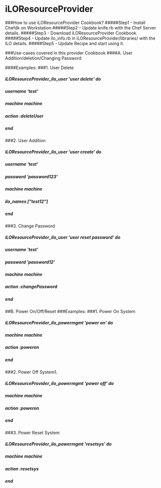# iLOResourceProvider

###How to use iLOResourceProvider Cookbook?
#####Step1 - Install Chefdk on Workstation
#####Step2 - Update knife.rb with the Chef Server details.
#####Step3 - Download iLOResourceProvider Cookbook.
#####Step4 - Update ilo_info.rb in iLOResourceProvider/libraries/ with the ILO details.
#####Step5 - Update Recipe and start using it.

###Use-cases covered in this provider Cookbook
####A. User Addition/deletion/Changing Password

####Examples:
###1. User Delete

#####  iLOResourceProvider_ilo_user 'user delete' do
#####    username 'test'
#####    machine machine
#####    action :deleteUser
#####  end


###2. User Addition

##### iLOResourceProvider_ilo_user 'user create' do
#####    username 'test'
#####    password 'password123'
#####    machine machine
#####    ilo_names ["test12"]
#####  end



###3. Change Password

#####  iLOResourceProvider_ilo_user 'user reset password' do
#####    username 'test'
#####    password 'password12'
#####    machine machine
#####    action :changePassword
#####  end



##B. Power On/Off/Reset
###Examples:
###1. Power On System

##### iLOResourceProvider_ilo_powermgmt 'power on' do
#####   machine machine
#####   action :poweron
##### end


###2. Power Off System1.

##### iLOResourceProvider_ilo_powermgmt 'power off' do
#####   machine machine
#####   action :poweron
##### end

###3. Power Reset System

##### iLOResourceProvider_ilo_powermgmt 'resetsys' do
#####   machine machine
#####   action :resetsys
#####  end

